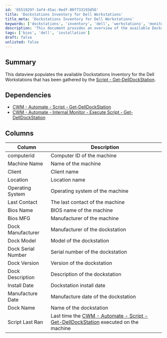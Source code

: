 ```yaml
---
id: '8551929f-3af4-45ac-9edf-00f733193d56'
title: 'Dockstations Inventory for Dell Workstations'
title_meta: 'Dockstations Inventory for Dell Workstations'
keywords: ['dockstations', 'inventory', 'dell', 'workstations', 'monitoring']
description: 'This document provides an overview of the available Dockstations Inventory for Dell Workstations, including details on dependencies, columns, and descriptions gathered by the Get-DellDockStation script.'
tags: ['bios', 'dell', 'installation']
draft: false
unlisted: false
---
```


## Summary

This dataview populates the available Dockstations Inventory for the Dell Workstations that has been gathered by the [Script - Get-DellDockStation](<../scripts/Get-DellDockStation.md>).

## Dependencies

- [CWM - Automate - Script - Get-DellDockStation](<../scripts/Get-DellDockStation.md>)
- [CWM - Automate - Internal Monitor - Execute Script - Get-DellDockStation](<../monitors/Execute Script - Get-DellDockStation.md>)

## Columns

| Column               | Description                                        |
|---------------------|----------------------------------------------------|
| computerid          | Computer ID of the machine                         |
| Machine Name        | Name of the machine                                |
| Client              | Client name                                        |
| Location            | Location name                                      |
| Operating System    | Operating system of the machine                    |
| Last Contact        | The last contact of the machine                    |
| Bios Name           | BIOS name of the machine                           |
| Bios MFG            | Manufacturer of the machine                        |
| Dock Manufacturer    | Manufacturer of the dockstation                    |
| Dock Model          | Model of the dockstation                            |
| Dock Serial Number   | Serial number of the dockstation                   |
| Dock Version        | Version of the dockstation                          |
| Dock Description     | Description of the dockstation                      |
| Install Date        | Dockstation install date                           |
| Manufacture Date    | Manufacture date of the dockstation                |
| Dock Name           | Name of the dockstation                            |
| Script Last Ran     | Last time the [CWM - Automate - Script - Get-DellDockStation](<../scripts/Get-DellDockStation.md>) executed on the machine |
